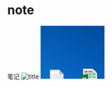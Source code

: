 # note
笔记
![title](https://raw.githubusercontent.com/pallcard/noteImg/blob/master/noteImg/2020/03/07/11120200307230755-1583594171386.jpg)
![title](.local/static/2020/2/6/11120200307230755.1583595154306.png)